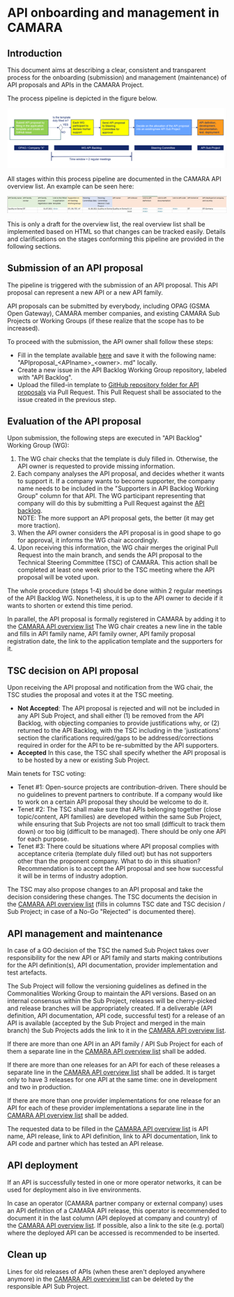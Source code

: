 # API onboarding and management in CAMARA

## Introduction

This document aims at describing a clear, consistent and transparent process for the onboarding (submission) and management (maintenance) of API proposals and APIs in the CAMARA Project.

The process pipeline is depicted in the figure below.

![API process pipeline](images/API_process_pipeline.png)

All stages within this process pipeline are documented in the CAMARA API overview list. An example can be seen here:

![API process pipeline](images/API_overview_list.png)

This is only a draft for the overview list, the real overview list shall be implemented based on HTML so that changes can be tracked easily. Details and clarifications on the stages conforming this pipeline are provided in the following sections.

## Submission of an API proposal

The pipeline is triggered with the submission of an API proposal. This API proposal can represent a new API or a new API family.

API proposals can be submitted by everybody, including OPAG (GSMA Open Gateway), CAMARA member companies, and existing CAMARA Sub Projects or Working Groups (if these realize that the scope has to be increased). 

To proceed with the submission, the API owner shall follow these steps:

- Fill in the template available [here](https://github.com/camaraproject/WorkingGroups/blob/main/Commonalities/documentation/API-proposal-template.md) and save it with the following name: "APIproposal\_\<APIname\>\_\<owner\>. md" locally.
- Create a new issue in the API Backlog Working Group repository, labeled with "API Backlog".
- Upload the filled-in template to [GitHub repository folder for API proposals](https://github.com/camaraproject/WorkingGroups/tree/main/APIBacklog/documentation/SupportingDocuments/API%20proposals) via Pull Request. This Pull Request shall be associated to the issue created in the previous step.

## Evaluation of the API proposal

Upon submission, the following steps are executed in "API Backlog" Working Group (WG):

1. The WG chair checks that the template is duly filled in. Otherwise, the API owner is requested to provide missing information.
2. Each company analyses the API proposal, and decides whether it wants to support it. If a company wants to become supporter, the company name needs to be included in the "Supporters in API Backlog Working Group" column for that API. The WG participant representing that company will do this by submitting a Pull Request against the [API backlog](https://github.com/camaraproject/WorkingGroups/blob/main/APIBacklog/documentation/APIBacklog.md). </br>NOTE: The more support an API proposal gets, the better (it may get more traction).
3. When the API owner considers the API proposal is in good shape to go for approval, it informs the WG chair accordingly.
4. Upon receiving this information, the WG chair merges the original Pull Request into the main branch, and sends the API proposal to the Technical Steering Committee (TSC) of CAMARA. This action shall be completed at least one week prior to the TSC meeting where the API proposal will be voted upon. 

The whole procedure (steps 1-4) should be done within 2 regular meetings of the API Backlog WG. Nonetheless, it is up to the API owner to decide if it wants to shorten or extend this time period. 

In parallel, the API proposal is formally registered in CAMARA by adding it to the [CAMARA API overview list](https://github.com/camaraproject/WorkingGroups/blob/main/APIBacklog/documentation/APIBacklog.md) The WG chair creates a new line in the table and fills in API family name, API family owner, API family proposal registration date, the link to the application template and the supporters for it.

## TSC decision on API proposal

Upon receiving the API proposal and notification from the WG chair, the TSC studies the proposal and votes it at the TSC meeting.

- **Not Accepted**: The API proposal is rejected and will not be included in any API Sub Project, and shall either (1) be removed from the API Backlog, with objecting companies to provide justifications why, or (2) returned to the API Backlog, with the TSC including in the 'justications' section the  clarifications required/gaps to be addressed/corrections required in order for the API to be re-submitted by the API supporters.
- **Accepted** In this case, the TSC shall specify whether the API proposal is to be hosted by a new or existing Sub Project.

Main tenets for TSC voting:

- Tenet #1: Open-source projects are contribution-driven. There should be no guidelines to prevent partners to contribute. If a company would like to work on a certain API proposal they should be welcome to do it.
- Tenet #2: The TSC shall make sure that APIs belonging together (close topic/content, API families) are developed within the same Sub Project, while ensuring that Sub Projects are not too small (difficult to track them down) or too big (difficult to be managed). There should be only one API for each purpose.
- Tenet #3: There could be situations where API proposal complies with acceptance criteria (template duly filled out) but has not supporters other than the proponent company. What to do in this situation? Recommendation is to accept the API proposal and see how successful it will be in terms of industry adoption.

The TSC may also propose changes to an API proposal and take the decision considering these changes. The TSC documents the decision in the [CAMARA API overview list](https://github.com/camaraproject/WorkingGroups/blob/main/APIBacklog/documentation/APIBacklog.md) (fills in columns TSC date and TSC decision / Sub Project; in case of a No-Go "Rejected" is documented there).

## API management and maintenance

In case of a GO decision of the TSC the named Sub Project takes over responsibility for the new API or API family and starts making contributions for the API definition(s), API documentation, provider implementation and test artefacts.

The Sub Project will follow the versioning guidelines as defined in the Commonalities Working Group to maintain the API versions. Based on an internal consensus within the Sub Project, releases will be cherry-picked and release branches will be appropriately created. If a deliverable (API definition, API documentation, API code, successful test) for a release of an API is available (accepted by the Sub Project and merged in the main branch) the Sub Projects adds the link to it in the [CAMARA API overview list](https://github.com/camaraproject/WorkingGroups/blob/main/APIBacklog/documentation/APIBacklog.md).

If there are more than one API in an API family / API Sub Project for each of them a separate line in the [CAMARA API overview list](https://github.com/camaraproject/WorkingGroups/blob/main/APIBacklog/documentation/APIBacklog.md) shall be added.

If there are more than one releases for an API for each of these releases a separate line in the [CAMARA API overview list](https://github.com/camaraproject/WorkingGroups/blob/main/APIBacklog/documentation/APIBacklog.md) shall be added. It is target only to have 3 releases for one API at the same time: one in development and two in production.

If there are more than one provider implementations for one release for an API for each of these provider implementations a separate line in the [CAMARA API overview list](https://github.com/camaraproject/WorkingGroups/blob/main/APIBacklog/documentation/APIBacklog.md) shall be added.

The requested data to be filled in the [CAMARA API overview list](https://github.com/camaraproject/WorkingGroups/blob/main/APIBacklog/documentation/APIBacklog.md) is API name, API release, link to API definition, link to API documentation, link to API code and partner which has tested an API release.

## API deployment

If an API is successfully tested in one or more operator networks, it can be used for deployment also in live environments.

In case an operator (CAMARA partner company or external company) uses an API definition of a CAMARA API release, this operator is recommended to document it in the last column (API deployed at company and country) of the [CAMARA API overview list](https://github.com/camaraproject/WorkingGroups/blob/main/APIBacklog/documentation/APIBacklog.md). If possible, also a link to the site (e.g. portal) where the deployed API can be accessed is recommended to be inserted.

## Clean up

Lines for old releases of APIs (when these aren't deployed anywhere anymore) in the [CAMARA API overview list](https://github.com/camaraproject/WorkingGroups/blob/main/APIBacklog/documentation/APIBacklog.md) can be deleted by the responsible API Sub Project.
